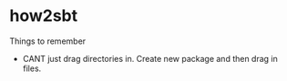 # how2sbt

Things to remember

- CANT just drag directories in. Create new package and then drag in files.
